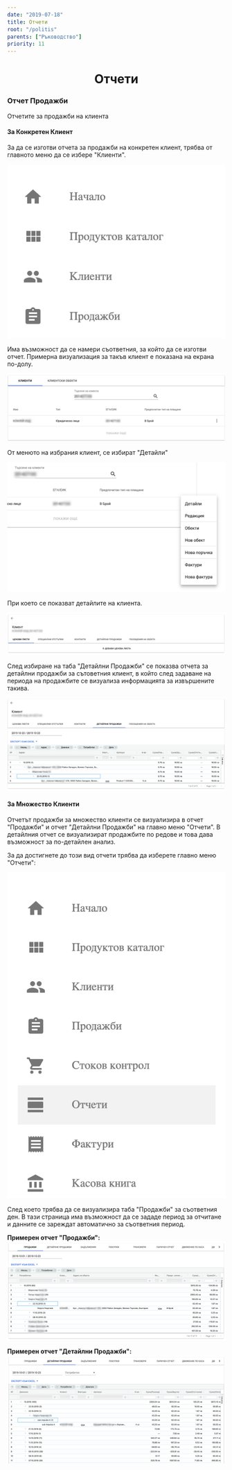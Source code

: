```yaml
---
date: "2019-07-18"
title: Отчети
root: "/politis"
parents: ["Ръководство"]
priority: 11
---
```

<h1 align="center">
  Отчети
</h1>

### Отчет Продажби

Отчетите за продажби на клиента 

####  За Конкретен Клиент

За да се изготви отчета за продажби на конкретен клиент, трябва от главното меню да се избере "Клиенти".

![Reports](./customer-main-menu.bg.png "Меню")

Има възможност да се намери съответния, за който да се изготви отчет. Примерна визуализация за такъв клиент е показана на екрана по-долу.

![Reports](./customer-list.bg.png "Списък с клиенти")

От менюто на избрания клиент, се избират "Детайли"

![Reports](./customer-menu.bg.png "Меню с детайли")

При което се показват детайлите на клиента. 

![Reports](./customer-details-view.bg.png "Детайлни Продажби")

След избиране на таба "Детайлни Продажби" се показва отчета за детайлни продажби за сътоветния клиент, в който след задаване на периода на продажбите се визуализа информацията за извършените такива.

![Reports](./customer-detailed-sales.bg.png "Отчет Продажби")

#### За Множество Клиенти

Отчетът продажби за множество клиенти се визуализира в отчет "Продажби" и отчет "Детайлни Продажби" на главно меню "Отчети". В детайлния отчет се визуализират продажбите по редове и това дава възможност за по-детайлен анализ.

За да достигнете до този вид отчети трябва да изберете главно меню "Отчети":

![Reports](./report-menu.bg.png "Отчети")

След което трябва да се визуализира таба "Продажби" за съответния ден. В тази страница има възможност да се зададе период за отчитане и данните се зареждат автоматично за съответния период.

**Примерен отчет "Продажби":**
![Reports](./report-sales.bg.png "Отчети")


**Примерен отчет "Детайлни Продажби":**
![Reports](./report-sales-detailed.bg.png "Отчети")